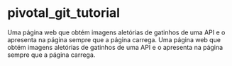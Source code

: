 # pivotal_git_tutorial

Uma página web que obtém imagens aletórias de gatinhos de uma API e o apresenta na página sempre que a página carrega.
Uma página web que obtém imagens aletórias de gatinhos de uma API e o apresenta na página sempre que a página carrega.